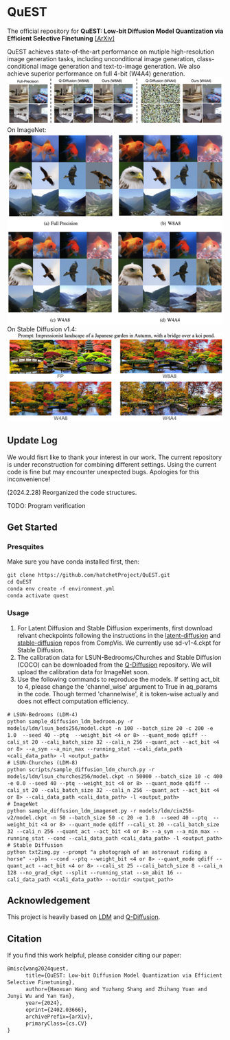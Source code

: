 # QuEST
The official repository for **QuEST: Low-bit Diffusion Model Quantization via Efficient Selective Finetuning** [[ArXiv]](https://arxiv.org/abs/2402.03666)

QuEST achieves state-of-the-art performance on mutiple high-resolution image generation tasks, including unconditional image generation, class-conditional image generation and text-to-image generation. We also achieve superior performance on full 4-bit (W4A4) generation.   
![Display1](imgs/fig1.png)
On ImageNet:
![Display2](imgs/imagenet_figs.png)
On Stable Diffusion v1.4:
![Display3](imgs/sd_images.png)

## Update Log 
We would fisrt like to thank your interest in our work. The current repository is under reconstruction for combining different settings. Using the current code is fine but may encounter unexpected bugs. Apologies for this inconvenience!

(2024.2.28) Reorganized the code structures.

TODO: Program verification


## Get Started
### Presquites
Make sure you have conda installed first, then:
```
git clone https://github.com/hatchetProject/QuEST.git
cd QuEST
conda env create -f environment.yml
conda activate quest
```
### Usage
1. For Latent Diffusion and Stable Diffusion experiments, first download relvant checkpoints following the instructions in the [latent-diffusion](https://github.com/CompVis/latent-diffusion/tree/main) and [stable-diffusion](https://github.com/CompVis/stable-diffusion#weights) repos from CompVis. We currently use sd-v1-4.ckpt for Stable Diffusion.
2. The calibration data for LSUN-Bedrooms/Churches and Stable Diffusion (COCO) can be downloaded from the [Q-Diffusion](https://github.com/Xiuyu-Li/q-diffusion/tree/master) repository. We will upload the calibration data for ImageNet soon.
3. Use the following commands to reproduce the models. If setting act_bit to 4, please change the 'channel_wise' argument to True in aq_params in the code. Though termed 'channelwise', it is token-wise actually and does not effect computation efficiency.
```
# LSUN-Bedrooms (LDM-4)
python sample_diffusion_ldm_bedroom.py -r models/ldm/lsun_beds256/model.ckpt -n 100 --batch_size 20 -c 200 -e 1.0  --seed 40 --ptq  --weight_bit <4 or 8> --quant_mode qdiff --cali_st 20 --cali_batch_size 32 --cali_n 256 --quant_act --act_bit <4 or 8> --a_sym --a_min_max --running_stat --cali_data_path <cali_data_path> -l <output_path>
# LSUN-Churches (LDM-8)
python scripts/sample_diffusion_ldm_church.py -r models/ldm/lsun_churches256/model.ckpt -n 50000 --batch_size 10 -c 400 -e 0.0 --seed 40 --ptq --weight_bit <4 or 8> --quant_mode qdiff --cali_st 20 --cali_batch_size 32 --cali_n 256 --quant_act --act_bit <4 or 8> --cali_data_path <cali_data_path> -l <output_path>
# ImageNet
python sample_diffusion_ldm_imagenet.py -r models/ldm/cin256-v2/model.ckpt -n 50 --batch_size 50 -c 20 -e 1.0  --seed 40 --ptq  --weight_bit <4 or 8> --quant_mode qdiff --cali_st 20 --cali_batch_size 32 --cali_n 256 --quant_act --act_bit <4 or 8> --a_sym --a_min_max --running_stat --cond --cali_data_path <cali_data_path> -l <output_path>
# Stable Diffusion
python txt2img.py --prompt "a photograph of an astronaut riding a horse" --plms --cond --ptq --weight_bit <4 or 8> --quant_mode qdiff --quant_act --act_bit <4 or 8> --cali_st 25 --cali_batch_size 8 --cali_n 128 --no_grad_ckpt --split --running_stat --sm_abit 16 --cali_data_path <cali_data_path> --outdir <output_path>
```



## Acknowledgement
This project is heavily based on [LDM](https://github.com/CompVis/latent-diffusion/tree/main) and [Q-Diffusion](https://github.com/Xiuyu-Li/q-diffusion/tree/master).

## Citation
If you find this work helpful, please consider citing our paper:
```
@misc{wang2024quest,
      title={QuEST: Low-bit Diffusion Model Quantization via Efficient Selective Finetuning}, 
      author={Haoxuan Wang and Yuzhang Shang and Zhihang Yuan and Junyi Wu and Yan Yan},
      year={2024},
      eprint={2402.03666},
      archivePrefix={arXiv},
      primaryClass={cs.CV}
}
```
